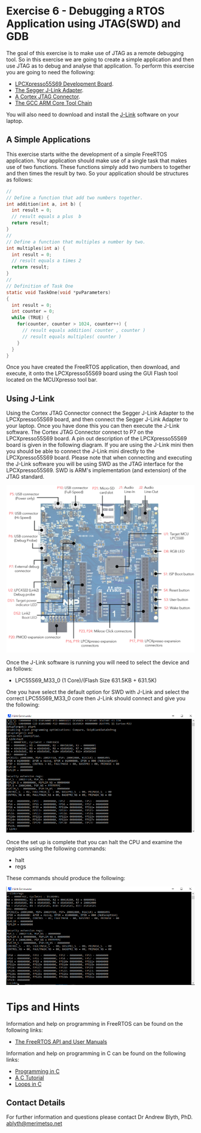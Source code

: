 # Exercise 6 - Debugging a RTOS Application using JTAG(SWD) and GDB

The goal of this exercise is to make use of JTAG as a remote debugging tool. So in this exercise we are going to create a simple application and then use JTAG as to debug and analyse that application. To perform this exercise you are going to need the following:

* [LPCXpresso55S69 Development Board](https://www.nxp.com/design/development-boards/lpcxpresso-boards/lpcxpresso55s69-development-board:LPC55S69-EVK).
* [The Segger J-Link Adapter](https://www.segger.com/products/debug-probes/j-link/models/j-link-edu/).
* [A Cortex JTAG Connector](https://www.segger.com/products/debug-probes/j-link/accessories/adapters/9-pin-cortex-m-adapter/).
* [The GCC ARM Core Tool Chain](https://developer.arm.com/tools-and-software/open-source-software/developer-tools/gnu-toolchain/gnu-rm/downloads)

You will also need to download and install the [J-Link](https://www.segger.com/downloads/jlink/) software on your laptop.

## A Simple Applications
This exercise starts withe the development of a simple FreeRTOS application. Your application should make use of a single task that makes use of two functions. These functions simply add two numbers to together and then times the result by two. So your application should be structures as follows:

```c
//
// Define a function that add two numbers together.
int addition(int a, int b) {
  int result = 0;
  // result equals a plus  b
  return result;
}
//
// Define a function that multiples a number by two.
int multiples(int a) {
  int result = 0;
  // result equals a times 2
  return result;
}
//
// Definition of Task One
static void TaskOne(void *pvParameters)
{
  int result = 0;
  int counter = 0;
  while (TRUE) {
    for(counter, counter > 1024, counter++) {
      // result equals addition( counter , counter )
      // result equals multiples( counter )
    }
  }
}
```

Once you have created the FreeRTOS application, then download, and execute, it onto the LPCXpresso55S69 board using the GUI Flash tool located on the MCUXpresso tool bar.

## Using J-Link

Using the Cortex JTAG Connector connect the Segger J-Link Adapter to the LPCXpresso55S69 board, and then connect the Segger J-Link Adapter to your laptop. Once you have done this you can then execute the J-Link software. The Cortex JTAG Connector connect to P7 on the LPCXpresso55S69 board. A pin out description of the LPCXpresso55S69 board is given in the following diagram. If you are using the J-Link mini then you should be able to connect the J-Link mini directly to the LPCXpresso55S69 board. Please note that when connecting and executing the J-Link software you will be using SWD as the JTAG interface for the LPCXpresso55S69. SWD is ARM's implementation (and extension) of the JTAG standard.

![LPCXpresso55S69](LPCXpresso55S69-Pins.png)

Once the J-Link software is running you will need to select the device and as follows:
* LPC55S69_M33_0 (1 Core)/(Flash Size 631.5KB + 631.5K)

One you have select the default option for SWD with J-Link and select the correct LPC55S69_M33_0 core then J-Link should connect and give you the following:

![J-Link - Set Up Complete](JLink1.png)

Once the set up is complete that you can halt the CPU and examine the registers using the following commands:
* halt
* regs

These commands should produce the following:

![J-Link - CPU Halted](JLink2.png)



# Tips and Hints
Information and help on programming in FreeRTOS can be found on the following links:
* [The FreeRTOS API and User Manuals](https://www.freertos.org/Documentation/RTOS_book.html)

Information and help on programming in C can be found on the following links:
* [Programming in C](https://beginnersbook.com/2014/01/c-program-structure/)
* [A C Tutorial](https://www.cprogramming.com/tutorial/c-tutorial.html?inl=nv)
* [Loops in C](https://www.tutorialspoint.com/cprogramming/c_loops.htm)

## Contact Details

For further information and questions please contact Dr Andrew Blyth, PhD. <ablyth@merimetso.net>
